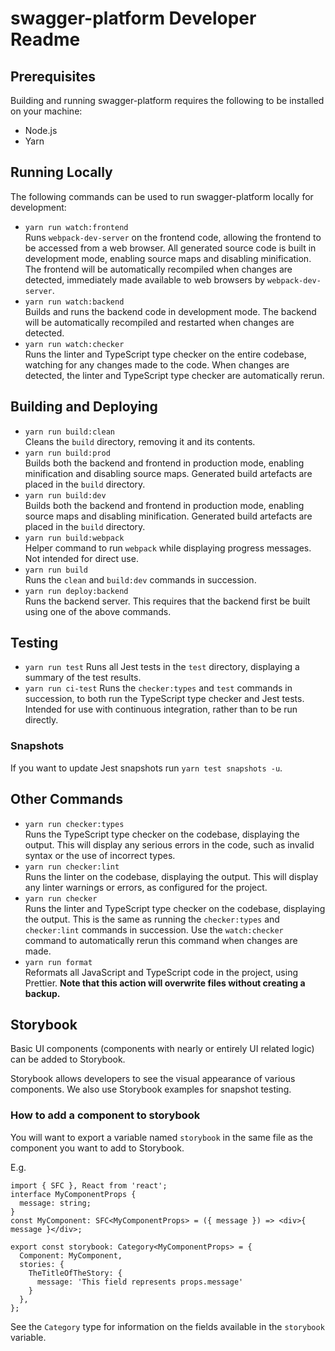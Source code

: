 # swagger-platform Developer Readme

## Prerequisites
Building and running swagger-platform requires the following to be installed on
your machine:
 * Node.js
 * Yarn

## Running Locally
The following commands can be used to run swagger-platform locally for
development:
 * `yarn run watch:frontend` \
   Runs `webpack-dev-server` on the frontend code, allowing the frontend to be
   accessed from a web browser. All generated source code is built in
   development mode, enabling source maps and disabling minification. The
   frontend will be automatically recompiled when changes are detected,
   immediately made available to web browsers by `webpack-dev-server`.
 * `yarn run watch:backend` \
   Builds and runs the backend code in development mode. The backend will be
   automatically recompiled and restarted when changes are detected.
 * `yarn run watch:checker` \
   Runs the linter and TypeScript type checker on the entire codebase, watching
   for any changes made to the code. When changes are detected, the linter and
   TypeScript type checker are automatically rerun.

## Building and Deploying
 * `yarn run build:clean` \
   Cleans the `build` directory, removing it and its contents.
 * `yarn run build:prod` \
   Builds both the backend and frontend in production mode, enabling
   minification and disabling source maps. Generated build artefacts are placed
   in the `build` directory.
 * `yarn run build:dev` \
   Builds both the backend and frontend in production mode, enabling source
   maps and disabling minification. Generated build artefacts are placed in the
   `build` directory.
 * `yarn run build:webpack` \
   Helper command to run `webpack` while displaying progress messages. Not
   intended for direct use.
 * `yarn run build` \
   Runs the `clean` and `build:dev` commands in succession.
 * `yarn run deploy:backend` \
   Runs the backend server. This requires that the backend first be built using
   one of the above commands.

## Testing
 * `yarn run test`
   Runs all Jest tests in the `test` directory, displaying a summary of the
   test results.
 * `yarn run ci-test`
   Runs the `checker:types` and `test` commands in succession, to both run the
   TypeScript type checker and Jest tests. Intended for use with continuous
   integration, rather than to be run directly.

### Snapshots
If you want to update Jest snapshots run `yarn test snapshots -u`.

## Other Commands
 * `yarn run checker:types` \
   Runs the TypeScript type checker on the codebase, displaying the output.
   This will display any serious errors in the code, such as invalid syntax or
   the use of incorrect types.
 * `yarn run checker:lint` \
   Runs the linter on the codebase, displaying the output. This will display
   any linter warnings or errors, as configured for the project.
 * `yarn run checker` \
   Runs the linter and TypeScript type checker on the codebase, displaying the
   output. This is the same as running the `checker:types` and `checker:lint`
   commands in succession. Use the `watch:checker` command to automatically
   rerun this command when changes are made.
 * `yarn run format` \
   Reformats all JavaScript and TypeScript code in the project, using Prettier.
   **Note that this action will overwrite files without creating a backup.**

## Storybook
Basic UI components (components with nearly or entirely UI related logic) can be added to Storybook.

Storybook allows developers to see the visual appearance of various components.
We also use Storybook examples for snapshot testing.

### How to add a component to storybook
You will want to export a variable named `storybook` in the same file as the component you want to add to Storybook. 

E.g.
```tsx
import { SFC }, React from 'react';
interface MyComponentProps {
  message: string;
}
const MyComponent: SFC<MyComponentProps> = ({ message }) => <div>{ message }</div>;

export const storybook: Category<MyComponentProps> = {
  Component: MyComponent,
  stories: {
    TheTitleOfTheStory: {
      message: 'This field represents props.message'
    }
  },
};
```


See the `Category` type for information on the fields available in the `storybook` variable.

